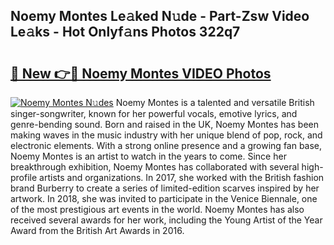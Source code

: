 ## Noemy Montes Le𝚊ked N𝚞de - Part-Zsw Video Le𝚊ks - Hot Onlyf𝚊ns Photos 322q7

# <h2><a href="http://ab53527.deff.icu/?id=Noemy+Montes">🔗 New 👉🔴 Noemy Montes VIDEO Photos</a></h2>

[![Noemy Montes N𝚞des](https://i.imgur.com/rIISA9y.gif)](http://ab53527.deff.icu/?id=Noemy+Montes)
Noemy Montes is a talented and versatile British singer-songwriter, known for her powerful vocals, emotive lyrics, and genre-bending sound. Born and raised in the UK, Noemy Montes has been making waves in the music industry with her unique blend of pop, rock, and electronic elements. With a strong online presence and a growing fan base, Noemy Montes is an artist to watch in the years to come. Since her breakthrough exhibition, Noemy Montes has collaborated with several high-profile artists and organizations. In 2017, she worked with the British fashion brand Burberry to create a series of limited-edition scarves inspired by her artwork. In 2018, she was invited to participate in the Venice Biennale, one of the most prestigious art events in the world. Noemy Montes has also received several awards for her work, including the Young Artist of the Year Award from the British Art Awards in 2016.
